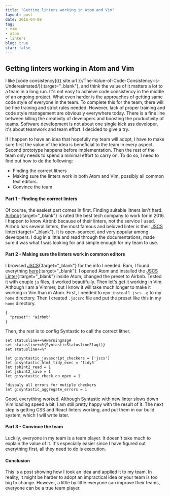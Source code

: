 ```yaml
---
title: "Getting linters working in Atom and Vim"
layout: post
date: 2016-04-08 
tag:
- vim 
- atom
- linters
blog: true
star: false
---
```


## Getting linters working in Atom and Vim

I like [code consistency]({{ site.url }}/The-Value-of-Code-Consistency-is-Underesimated/){:target="_blank"}, and think the value of it matters a lot to a team in a long run. It's not easy to achieve code consistency in the middle of an ongoing project. What even harder is the approaches of getting same code style of everyone in the team. To complete this for the team, there will be fine training and strict rules needed. However, lack of proper training and code style management are obviously everywhere today. There is a fine line between killing the creativity of developers and boosting the productivity of teams. Software development is not about one single kick ass developer, it's about teamwork and team effort. I decided to give a try.

If I happen to have an idea that hopefully my team will adopt, I have to make sure first the value of the idea is beneficial to the team in every aspect. Second prototype happens before implementation. Then the rest of the team only needs to spend a minimal effort to carry on. To do so, I need to find out how to do the following:

+ Finding the correct litners
+ Making sure the linters work in both Atom and Vim, possibly all common text editors.
+ Convince the team

#### Part 1 - Finding the correct linters

Of course, the easiest part comes in first. Finding suitable litners isn't hard. [Airbnb](http://fortune.com/2015/12/09/airbnb-glassdoor/){:target="_blank"} is rated the best tech company to work for in 2016. I happen to know Airbnb because of their linters, not the service I used. Airbnb has several linters, the most famous and beloved linter is their [JSCS linter](https://github.com/airbnb/javascript){:target="_blank"}.
It is open-sourced, and very popular among developers. I dug in a little and read through the documentations, made sure it was what I was looking for and simple enough for my team to use.

#### Part 2 - Making sure the linters work in common editors

I browsed [JSCS](http://jscs.info/){:target="_blank"} for the info I needed. Bam, I found everything [here](http://jscs.info/overview){:target="_blank"}. I opened Atom and installed the
[JSCS Linter](https://atom.io/packages/linter-jscs){:target="_blank"} inside Atom, changed the preset to Airbnb. Tested it with couple `js` files, it worked beautifully. Then let's get it working in Vim. Although I am a Vimmer, but I know it will take much longer to make it working in Vim than in Atom. First, I needed to `npm insteall jscs -g` to my `home` directory. Then I created `.jscsrc` file and put the preset like this in my `home` directory.

    {
      "preset": "airbnb"
    }

Then, the rest is to config Syntastic to call the correct litner.

    set statusline+=%#warningmsg#
    set statusline+=%{SyntasticStatuslineFlag()}
    set statusline+=%*
    
    let g:syntastic_javascript_checkers = ['jscs']
    let g:syntastic_html_tidy_exec = 'tidy5'
    let jshint2_read = 1
    let jshint2_save = 1
    let g:syntastic_check_on_open = 1
    
    "dispaly all errors for mutiple checkers
    let g:syntastic_aggregate_errors = 1

Good, everything worked. Although Syntastic with new linter slows down Vim loading speed a bit, I am still pretty happy with the result of it. The next step is getting CSS and React linters working, and put them in our build system, which I will write later.


#### Part 3 - Convince the team

Luckily, everyone in my team is a team player. It doesn't take much to explain the value of it. It's especially easier since I have figured out everything first, all they need to do is execution.

#### Conclusion

This is a post showing how I took an idea and applied it to my team. In reality, it might be harder to adopt an impractical idea or your team is too big to change. However, a little by little everyone can improve their teams, everyone can be a true team player.



